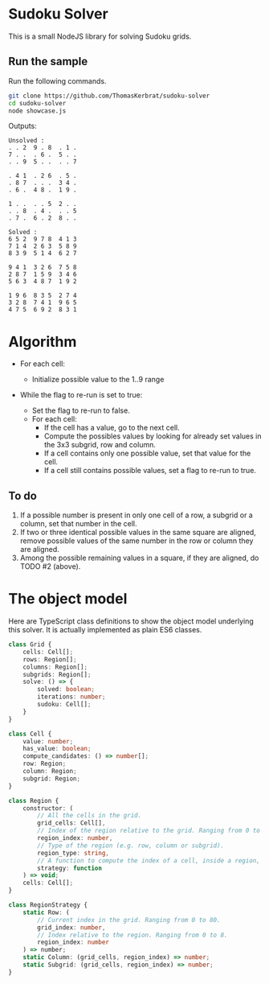 # Sudoku Solver

This is a small NodeJS library for solving Sudoku grids.

## Run the sample

Run the following commands.

``` bash
git clone https://github.com/ThomasKerbrat/sudoku-solver
cd sudoku-solver
node showcase.js
```

Outputs:

```
Unsolved :
. . 2  9 . 8  . 1 .
7 . .  . 6 .  5 . .
. . 9  5 . .  . . 7

. 4 1  . 2 6  . 5 .
. 8 7  . . .  3 4 .
. 6 .  4 8 .  1 9 .

1 . .  . . 5  2 . .
. . 8  . 4 .  . . 5
. 7 .  6 . 2  8 . .

Solved :
6 5 2  9 7 8  4 1 3
7 1 4  2 6 3  5 8 9
8 3 9  5 1 4  6 2 7

9 4 1  3 2 6  7 5 8
2 8 7  1 5 9  3 4 6
5 6 3  4 8 7  1 9 2

1 9 6  8 3 5  2 7 4
3 2 8  7 4 1  9 6 5
4 7 5  6 9 2  8 3 1
```



# Algorithm

- For each cell:
    - Initialize possible value to the 1..9 range

- While the flag to re-run is set to true:
    - Set the flag to re-run to false.
    - For each cell:
        - If the cell has a value, go to the next cell.
        - Compute the possibles values by looking for already set values in the 3x3 subgrid, row and column.
        - If a cell contains only one possible value, set that value for the cell.
        - If a cell still contains possible values, set a flag to re-run to true.

## To do

1. If a possible number is present in only one cell of a row, a subgrid or a column, set that number in the cell.
2. If two or three identical possible values in the same square are aligned, remove possible values of the same number in the row or column they are aligned.
3. Among the possible remaining values in a square, if they are aligned, do TODO #2 (above).



# The object model

Here are TypeScript class definitions to show the object model underlying this solver.
It is actually implemented as plain ES6 classes.

``` typescript
class Grid {
    cells: Cell[];
    rows: Region[];
    columns: Region[];
    subgrids: Region[];
    solve: () => {
        solved: boolean;
        iterations: number;
        sudoku: Cell[];
    }
}

class Cell {
    value: number;
    has_value: boolean;
    compute_candidates: () => number[];
    row: Region;
    column: Region;
    subgrid: Region;
}

class Region {
    constructor: (
        // All the cells in the grid.
        grid_cells: Cell[],
        // Index of the region relative to the grid. Ranging from 0 to 8.
        region_index: number,
        // Type of the region (e.g. row, column or subgrid).
        region_type: string,
        // A function to compute the index of a cell, inside a region, relative to the grid.
        strategy: function
    ) => void;
    cells: Cell[];
}

class RegionStrategy {
    static Row: (
        // Current index in the grid. Ranging from 0 to 80.
        grid_index: number,
        // Index relative to the region. Ranging from 0 to 8.
        region_index: number
    ) => number;
    static Column: (grid_cells, region_index) => number;
    static Subgrid: (grid_cells, region_index) => number;
}
```
